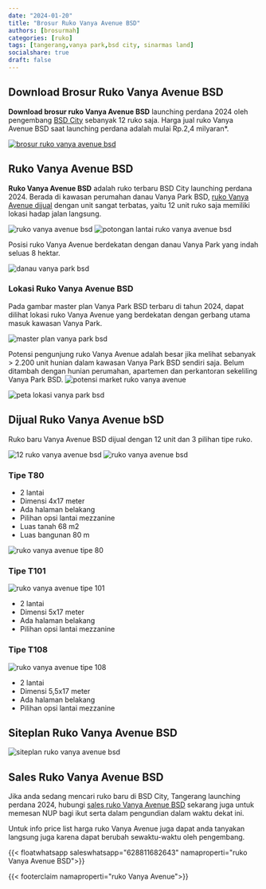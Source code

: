```yaml
---
date: "2024-01-20"
title: "Brosur Ruko Vanya Avenue BSD"
authors: [brosurmah]
categories: [ruko]
tags: [tangerang,vanya park,bsd city, sinarmas land]
socialshare: true
draft: false
---
```


## Download Brosur Ruko Vanya Avenue BSD
**Download brosur ruko Vanya Avenue BSD** launching perdana 2024 oleh pengembang [BSD City](https://bsdcity.com/#?) sebanyak 12 ruko saja. Harga jual ruko Vanya Avenue BSD saat launching perdana adalah mulai Rp.2,4 milyaran*.

[![brosur ruko vanya avenue bsd](brosur-ruko-vanya-avenue-bsd.webp)](https://drive.google.com/drive/folders/17mwTjyMp3FGZiRJW3J5B8H4ZwSY5Fbey?usp=drive_link#?)

## Ruko Vanya Avenue BSD
**Ruko Vanya Avenue BSD** adalah ruko terbaru BSD City launching perdana 2024. Berada di kawasan perumahan danau Vanya Park BSD, [ruko Vanya Avenue dijual](https://investproperti.com/vanya-avenue-ruko-baru-vanya-park-bsd-city/) dengan unit sangat terbatas, yaitu 12 unit ruko saja memiliki lokasi hadap jalan langsung.

![ruko vanya avenue bsd](ruko-vanya-avenue-bsd.webp)
![potongan lantai ruko vanya avenue bsd](lantai-vanya-avanue-bsd.webp)

Posisi ruko Vanya Avenue berdekatan dengan danau Vanya Park yang indah seluas 8 hektar.

![danau vanya park bsd](8-ha-vanya-park-lake.webp)

### Lokasi Ruko Vanya Avenue BSD
Pada gambar master plan Vanya Park BSD terbaru di tahun 2024, dapat dilihat lokasi ruko Vanya Avenue yang berdekatan dengan gerbang utama masuk kawasan Vanya Park.

![master plan vanya park bsd](master-plan-vanya-park-bsd.webp)

Potensi pengunjung ruko Vanya Avenue adalah besar jika melihat sebanyak > 2.200 unit hunian dalam kawasan Vanya Park BSD sendiri saja. Belum ditambah dengan hunian perumahan, apartemen dan perkantoran sekeliling Vanya Park BSD.
![potensi market ruko vanya avenue](potensi-market-ruko-vanya-park-avenue.webp)

![peta lokasi vanya park bsd](peta-lokasi-ruko-vanya-avenue-bsd.webp)

## Dijual Ruko Vanya Avenue bSD
Ruko baru Vanya Avenue BSD dijual dengan 12 unit dan 3 pilihan tipe ruko.

![12 ruko vanya avenue bsd](12-ruko-vanya-avenue-bsd.webp)
![ruko vanya avenue bsd](ruko-vanya-avenue-bsdcity.webp)

### Tipe T80
- 2 lantai
- Dimensi 4x17 meter
- Ada halaman belakang
- Pilihan opsi lantai mezzanine
- Luas tanah 68 m2
- Luas bangunan 80 m

![ruko vanya avenue tipe 80](denah-ruko-vanya-avenue-t80.webp)

### Tipe T101
![ruko vanya avenue tipe 101](denah-ruko-vanya-avenue-t101.webp)
- 2 lantai
- Dimensi 5x17 meter
- Ada halaman belakang
- Pilihan opsi lantai mezzanine

### Tipe T108
![ruko vanya avenue tipe 108](denah-ruko-vanya-avenue-t108.webp)
- 2 lantai
- Dimensi 5,5x17 meter
- Ada halaman belakang
- Pilihan opsi lantai mezzanine

## Siteplan Ruko Vanya Avenue BSD
![siteplan ruko vanya avenue bsd](siteplan-ruko-vanya-avenue-bsd.webp)

## Sales Ruko Vanya Avenue BSD
Jika anda sedang mencari ruko baru di BSD City, Tangerang launching perdana 2024, hubungi [sales ruko Vanya Avenue BSD](https://bsdcityhome.com/project/ruko-vanya-avenue-bsd/#?) sekarang juga untuk memesan NUP bagi ikut serta dalam pengundian dalam waktu dekat ini.

Untuk info price list harga ruko Vanya Avenue juga dapat anda tanyakan langsung juga karena dapat berubah sewaktu-waktu oleh pengembang.

{{< floatwhatsapp saleswhatsapp="628811682643" namaproperti="ruko Vanya Avenue BSD">}}

{{< footerclaim namaproperti="ruko Vanya Avenue">}}